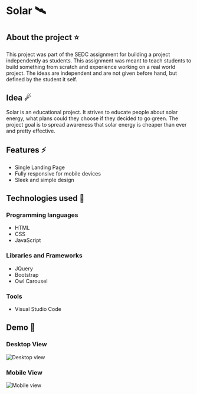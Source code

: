 # Solar 🛰
## About the project ⭐
This project was part of the SEDC assignment for building a project independently as students. This assignment was meant to teach students to build something from scratch and experience working on a real world project. The ideas are independent and are not given before hand, but defined by the student it self. 

## Idea ☄
Solar is an educational project. It strives to educate people about solar energy, what plans could they choose if they decided to go green. The project goal is to spread awareness that solar energy is cheaper than ever and pretty effective.

## Features ⚡
* Single Landing Page
* Fully responsive for mobile devices
* Sleek and simple design

## Technologies used 🚩
### Programming languages
* HTML
* CSS
* JavaScript
### Libraries and Frameworks
* JQuery
* Bootstrap
* Owl Carousel
### Tools
* Visual Studio Code

## Demo 🚩

### Desktop View

![Desktop view](Solar.gif)

### Mobile View

![Mobile view](MobileView.gif)
